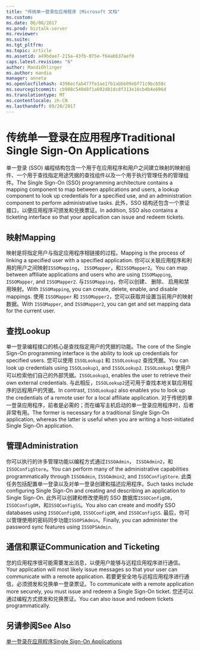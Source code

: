 ```yaml
---
title: "传统单一登录在应用程序 |Microsoft 文档"
ms.custom: 
ms.date: 06/08/2017
ms.prod: biztalk-server
ms.reviewer: 
ms.suite: 
ms.tgt_pltfrm: 
ms.topic: article
ms.assetid: a49bdae7-215a-43fb-875e-f64abb37aef0
caps.latest.revision: "6"
author: MandiOhlinger
ms.author: mandia
manager: anneta
ms.openlocfilehash: 4396ecfab477fe1ae17b1abbb09ebf71c9bcb58c
ms.sourcegitcommit: cb908c540d8f1a692d01dc8f313e16cb4b4e696d
ms.translationtype: MT
ms.contentlocale: zh-CN
ms.lasthandoff: 09/20/2017
---
```

# <a name="traditional-single-sign-on-applications"></a><span data-ttu-id="ffa87-102">传统单一登录在应用程序</span><span class="sxs-lookup"><span data-stu-id="ffa87-102">Traditional Single Sign-On Applications</span></span>
<span data-ttu-id="ffa87-103">单一登录 (SSO) 编程结构包含一个用于在应用程序和用户之间建立映射的映射组件、一个用于查找指定用途凭据的查找组件以及一个用于执行管理任务的管理组件。</span><span class="sxs-lookup"><span data-stu-id="ffa87-103">The Single Sign-On (SSO) programming architecture contains a mapping component to map between applications and users, a lookup component to look up credentials for a specified use, and an administration component to perform administrative tasks.</span></span> <span data-ttu-id="ffa87-104">此外，SSO 结构还包含一个票证接口，以便应用程序可颁发和兑换票证。</span><span class="sxs-lookup"><span data-stu-id="ffa87-104">In addition, SSO also contains a ticketing interface so that your application can issue and redeem tickets.</span></span>  
  
## <a name="mapping"></a><span data-ttu-id="ffa87-105">映射</span><span class="sxs-lookup"><span data-stu-id="ffa87-105">Mapping</span></span>  
 <span data-ttu-id="ffa87-106">映射是将指定用户与指定应用程序相链接的过程。</span><span class="sxs-lookup"><span data-stu-id="ffa87-106">Mapping is the process of linking a specified user with a specified application.</span></span> <span data-ttu-id="ffa87-107">你可以关联应用程序和利用的用户之间映射`ISSOMapping`， `ISSOMapper`，和`ISSOMapper2`。</span><span class="sxs-lookup"><span data-stu-id="ffa87-107">You can map between affiliate applications and users who are using `ISSOMapping`, `ISSOMapper`, and `ISSOMapper2`.</span></span> <span data-ttu-id="ffa87-108">与`ISSOMapping`，你可以创建、 删除、 启用和禁用映射。</span><span class="sxs-lookup"><span data-stu-id="ffa87-108">With `ISSOMapping`, you can create, delete, enable, and disable mappings.</span></span> <span data-ttu-id="ffa87-109">使用 `ISSOMapper` 和 `ISSOMapper2`，您可以获取并设置当前用户的映射数据。</span><span class="sxs-lookup"><span data-stu-id="ffa87-109">With `ISSOMapper`, and `ISSOMapper2`, you can get and set mapping data for the current user.</span></span>  
  
## <a name="lookup"></a><span data-ttu-id="ffa87-110">查找</span><span class="sxs-lookup"><span data-stu-id="ffa87-110">Lookup</span></span>  
 <span data-ttu-id="ffa87-111">单一登录编程接口的核心是查找指定用户的凭据的功能。</span><span class="sxs-lookup"><span data-stu-id="ffa87-111">The core of the Single Sign-On programming interface is the ability to look up credentials for specified users.</span></span> <span data-ttu-id="ffa87-112">您可以使用 `ISSOLookup1` 和 `ISSOLookup2` 查找凭据。</span><span class="sxs-lookup"><span data-stu-id="ffa87-112">You can look up credentials using `ISSOLookup1`, and `ISSOLookup2`.</span></span> <span data-ttu-id="ffa87-113">`ISSOLookup1` 使用户可以检索他们自己的外部凭据。</span><span class="sxs-lookup"><span data-stu-id="ffa87-113">`ISSOLookup1`, enables the user to retrieve their own external credentials.</span></span> <span data-ttu-id="ffa87-114">与此相反，`ISSOLookup2`还可用于查找本地关联应用程序的远程用户的凭据。</span><span class="sxs-lookup"><span data-stu-id="ffa87-114">In contrast, `ISSOLookup2` also enables you to look up the credentials of a remote user for a local affiliate application.</span></span> <span data-ttu-id="ffa87-115">对于传统的单一登录应用程序，前者是必需的；而在编写主机启动的单一登录应用程序时，后者非常有用。</span><span class="sxs-lookup"><span data-stu-id="ffa87-115">The former is necessary for a traditional Single Sign-On application, whereas the latter is useful when you are writing a host-initiated Single Sign-On application.</span></span>  
  
## <a name="administration"></a><span data-ttu-id="ffa87-116">管理</span><span class="sxs-lookup"><span data-stu-id="ffa87-116">Administration</span></span>  
 <span data-ttu-id="ffa87-117">你可以执行的许多管理功能以编程方式通过`ISSOAdmin`， `ISSOAdmin2`，和`ISSOConfigStore`。</span><span class="sxs-lookup"><span data-stu-id="ffa87-117">You can perform many of the administrative capabilities programmatically through `ISSOAdmin`, `ISSOAdmin2`, and `ISSOConfigStore`.</span></span> <span data-ttu-id="ffa87-118">此类任务包括配置单一登录以及对单一登录创建和描述应用程序。</span><span class="sxs-lookup"><span data-stu-id="ffa87-118">Such tasks include configuring Single Sign-On and creating and describing an application to Single Sign-On.</span></span> <span data-ttu-id="ffa87-119">此外可以创建和修改使用的 SSO 数据库`ISSOConfigDB`， `ISSOConfigOM`，和`ISSOConfigSS`。</span><span class="sxs-lookup"><span data-stu-id="ffa87-119">You also can create and modify SSO databases using `ISSOConfigDB`, `ISSOConfigOM`, and `ISSOConfigSS`.</span></span> <span data-ttu-id="ffa87-120">最后，你可以管理使用的密码同步功能`ISSOPSAdmin`。</span><span class="sxs-lookup"><span data-stu-id="ffa87-120">Finally, you can administer the password sync features using `ISSOPSAdmin`.</span></span>  
  
## <a name="communication-and-ticketing"></a><span data-ttu-id="ffa87-121">通信和票证</span><span class="sxs-lookup"><span data-stu-id="ffa87-121">Communication and Ticketing</span></span>  
 <span data-ttu-id="ffa87-122">您的应用程序很可能需要发出消息，以便用户能够与远程应用程序进行通信。</span><span class="sxs-lookup"><span data-stu-id="ffa87-122">Your application will most likely issue messages so that your user can communicate with a remote application.</span></span> <span data-ttu-id="ffa87-123">若要更安全地与远程应用程序进行通信，必须颁发和兑换单一登录票证。</span><span class="sxs-lookup"><span data-stu-id="ffa87-123">To communicate with a remote application more securely, you must issue and redeem a Single Sign-On ticket.</span></span> <span data-ttu-id="ffa87-124">您还可以通过编程方式颁发和兑换票证。</span><span class="sxs-lookup"><span data-stu-id="ffa87-124">You can also issue and redeem tickets programmatically.</span></span>  
  
## <a name="see-also"></a><span data-ttu-id="ffa87-125">另请参阅</span><span class="sxs-lookup"><span data-stu-id="ffa87-125">See Also</span></span>  
 [<span data-ttu-id="ffa87-126">单一登录在应用程序</span><span class="sxs-lookup"><span data-stu-id="ffa87-126">Single Sign-On Applications</span></span>](../core/single-sign-on-applications.md)